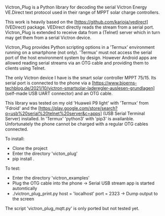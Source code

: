 Victron_Plug is a Python library for decoding the serial Victron Energy VE.Direct text protocol used in their range of MPPT solar charge controllers.

This work is heavily based on the [https://github.com/karioja/vedirect] (VEDirect) package. VEDirect directly reads the stream from a serial port. Victron_Plug is extended to receive data from a (Telnet) server which in turn may get them from a serial Victron device.

Victron_Plug provides Python scripting options in a 'Termux' environment running on a smartphone (not only). 'Termux' must not access the serial port of the host environment system by design. However Android apps are allowed reading serial streams via an OTG cable and providing them to clients using Telnet.

The only Victron device I have is the smart solar controller MPPT 75/15. Its serial port is connected to the phone via a [https://www.bjoerns-techblog.de/2021/10/victron-smartsolar-laderegler-auslesen-grundlagen] (self-made USB UART connector) and an OTG cable.

This library was tested on my old 'Huaweii P9 light' with 'Termux' from 'Fdroid' and the [https://play.google.com/store/search?q=usb%20serial%20telnet%20server&c=apps] (USB Serial Terminal Server) installed. In 'Termux' 'python3' with 'pip3' is availanble. Unfortunately the phone cannot be charged with a regular OTG cables connected.

To install:
* Clone the project
* Enter the directory 'victon_plug'
* pip install .

To test:
* Enter the directory 'victron_examples'
* Plug the OTG cable into the phone
  -> Serial USB stream app is started automtically
* ./victron_plug_print.py host = 'localhost' port = 2323
  -> Dump output to the screen

The script 'victron_plug_mqtt.py' is only ported but not tested yet.
